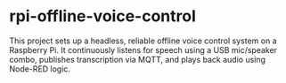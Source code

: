 # rpi-offline-voice-control
This project sets up a headless, reliable offline voice control system on a Raspberry Pi. It continuously listens for speech using a USB mic/speaker combo, publishes transcription via MQTT, and plays back audio using Node-RED logic.
